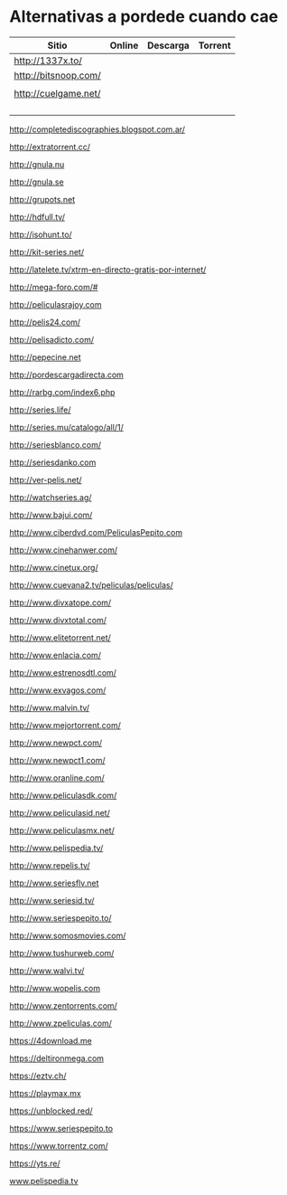 # Alternativas a pordede cuando cae



|Sitio                          |Online         |Descarga       |Torrent        |
|-------------------------------|---------------|---------------|---------------|
|http://1337x.to/               |               |               |               |
|http://bitsnoop.com/           |               |               |               |
|                               |               |               |               |
|http://cuelgame.net/           |               |               |               |
|                               |               |               |               |
|                               |               |               |               |
|                               |               |               |               |
|                               |               |               |               |




http://completediscographies.blogspot.com.ar/

http://extratorrent.cc/

http://gnula.nu

http://gnula.se

http://grupots.net

http://hdfull.tv/

http://isohunt.to/

http://kit-series.net/

http://latelete.tv/xtrm-en-directo-gratis-por-internet/

http://mega-foro.com/#

http://peliculasrajoy.com

http://pelis24.com/

http://pelisadicto.com/

http://pepecine.net

http://pordescargadirecta.com

http://rarbg.com/index6.php

http://series.life/

http://series.mu/catalogo/all/1/

http://seriesblanco.com/

http://seriesdanko.com

http://ver-pelis.net/

http://watchseries.ag/

http://www.bajui.com/

http://www.ciberdvd.com/PeliculasPepito.com

http://www.cinehanwer.com/

http://www.cinetux.org/

http://www.cuevana2.tv/peliculas/peliculas/

http://www.divxatope.com/

http://www.divxtotal.com/

http://www.elitetorrent.net/

http://www.enlacia.com/

http://www.estrenosdtl.com/

http://www.exvagos.com/

http://www.malvin.tv/

http://www.mejortorrent.com/

http://www.newpct.com/

http://www.newpct1.com/

http://www.oranline.com/

http://www.peliculasdk.com/

http://www.peliculasid.net/

http://www.peliculasmx.net/

http://www.pelispedia.tv/

http://www.repelis.tv/

http://www.seriesflv.net

http://www.seriesid.tv/

http://www.seriespepito.to/

http://www.somosmovies.com/

http://www.tushurweb.com/

http://www.walvi.tv/

http://www.wopelis.com

http://www.zentorrents.com/

http://www.zpeliculas.com/

https://4download.me

https://deltironmega.com

https://eztv.ch/

https://playmax.mx

https://unblocked.red/

https://www.seriespepito.to

https://www.torrentz.com/

https://yts.re/

www.pelispedia.tv
